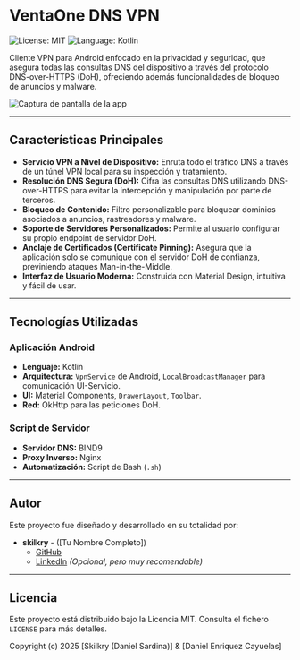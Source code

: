 # VentaOne DNS VPN

![License: MIT](https://img.shields.io/badge/License-MIT-yellow.svg)
![Language: Kotlin](https://img.shields.io/badge/Language-Kotlin-blue.svg)

Cliente VPN para Android enfocado en la privacidad y seguridad, que asegura todas las consultas DNS del dispositivo a través del protocolo DNS-over-HTTPS (DoH), ofreciendo además funcionalidades de bloqueo de anuncios y malware.

![Captura de pantalla de la app](https://ibb.co/ZpqN2rQr)


---

## Características Principales

* **Servicio VPN a Nivel de Dispositivo:** Enruta todo el tráfico DNS a través de un túnel VPN local para su inspección y tratamiento.
* **Resolución DNS Segura (DoH):** Cifra las consultas DNS utilizando DNS-over-HTTPS para evitar la intercepción y manipulación por parte de terceros.
* **Bloqueo de Contenido:** Filtro personalizable para bloquear dominios asociados a anuncios, rastreadores y malware.
* **Soporte de Servidores Personalizados:** Permite al usuario configurar su propio endpoint de servidor DoH.
* **Anclaje de Certificados (Certificate Pinning):** Asegura que la aplicación solo se comunique con el servidor DoH de confianza, previniendo ataques Man-in-the-Middle.
* **Interfaz de Usuario Moderna:** Construida con Material Design, intuitiva y fácil de usar.

---

## Tecnologías Utilizadas

### Aplicación Android
* **Lenguaje:** Kotlin
* **Arquitectura:** `VpnService` de Android, `LocalBroadcastManager` para comunicación UI-Servicio.
* **UI:** Material Components, `DrawerLayout`, `Toolbar`.
* **Red:** OkHttp para las peticiones DoH.

### Script de Servidor
* **Servidor DNS:** BIND9
* **Proxy Inverso:** Nginx
* **Automatización:** Script de Bash (`.sh`)

---

## Autor

Este proyecto fue diseñado y desarrollado en su totalidad por:

* **skilkry** - ([Tu Nombre Completo])
    * [GitHub](https://github.com/skilkry)
    * [LinkedIn](URL_DE_TU_PERFIL_DE_LINKEDIN) *(Opcional, pero muy recomendable)*

---

## Licencia

Este proyecto está distribuido bajo la Licencia MIT. Consulta el fichero `LICENSE` para más detalles.

Copyright (c) 2025 [Skilkry (Daniel Sardina)] & [Daniel Enriquez Cayuelas] 
